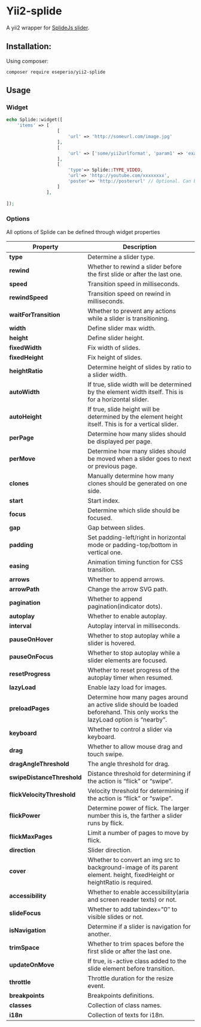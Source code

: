 # Yii2-splide
 
A yii2 wrapper for [SplideJs slider](https://github.com/Splidejs/splide).

## Installation:

Using composer:

`composer require eseperio/yii2-splide`


## Usage

### Widget

```PHP
echo Splide::widget([
    'items' => [
                   [
                       'url' => 'http://someurl.com/image.jpg'
                   ],
                   [
                       'url' => ['some/yii2urlformat', 'param1' => 'example']
                   ],
                   [
                       'type'=> Splide::TYPE_VIDEO,
                       'url'=> 'http://youtube.com/xxxxxxxx',
                       'poster'=> 'http://posterurl' // Optional. Can be in yii2 url format
                   ]
               ],
   
]);
```

### Options

All options of Splide can be defined through widget properties


|Property|Description|
|--------|-----------|
|**type**|Determine a slider type.|
|**rewind**|Whether to rewind a slider before the first slide or after the last one.|
|**speed**|Transition speed in milliseconds.|
|**rewindSpeed**|Transition speed on rewind in milliseconds.|
|**waitForTransition**|Whether to prevent any actions while a slider is transitioning.|
|**width**|Define slider max width.|
|**height**|Define slider height.|
|**fixedWidth**|Fix width of slides.|
|**fixedHeight**|Fix height of slides.|
|**heightRatio**|Determine height of slides by ratio to a slider width.|
|**autoWidth**|If true, slide width will be determined by the element width itself. This is for a horizontal slider.|
|**autoHeight**|If true, slide height will be determined by the element height itself. This is for a vertical slider.|
|**perPage**|Determine how many slides should be displayed per page.|
|**perMove**|Determine how many slides should be moved when a slider goes to next or previous page.|
|**clones**|Manually determine how many clones should be generated on one side.|
|**start**|Start index.|
|**focus**|Determine which slide should be focused.|
|**gap**|Gap between slides.|
|**padding**|Set padding-left/right in horizontal mode or padding-top/bottom in vertical one.|
|**easing**|Animation timing function for CSS transition.|
|**arrows**|Whether to append arrows.|
|**arrowPath**|Change the arrow SVG path.|
|**pagination**|Whether to append pagination(indicator dots).|
|**autoplay**|Whether to enable autoplay.|
|**interval**|Autoplay interval in milliseconds.|
|**pauseOnHover**|Whether to stop autoplay while a slider is hovered.|
|**pauseOnFocus**|Whether to stop autoplay while a slider elements are focused.|
|**resetProgress**|Whether to reset progress of the autoplay timer when resumed.|
|**lazyLoad**|Enable lazy load for images.|
|**preloadPages**|Determine how many pages around an active slide should be loaded beforehand. This only works the lazyLoad option is “nearby”.|
|**keyboard**|Whether to control a slider via keyboard.|
|**drag**|Whether to allow mouse drag and touch swipe.|
|**dragAngleThreshold**|The angle threshold for drag.|
|**swipeDistanceThreshold**|Distance threshold for determining if the action is “flick” or “swipe”.|
|**flickVelocityThreshold**|Velocity threshold for determining if the action is “flick” or “swipe”.|
|**flickPower**|Determine power of flick. The larger number this is, the farther a slider runs by flick.|
|**flickMaxPages**|Limit a number of pages to move by flick.|
|**direction**|Slider direction.|
|**cover**|Whether to convert an img src to background-image of its parent element. height, fixedHeight or heightRatio is required.|
|**accessibility**|Whether to enable accessibility(aria and screen reader texts) or not.|
|**slideFocus**|Whether to add tabindex=”0″ to visible slides or not.|
|**isNavigation**|Determine if a slider is navigation for another.|
|**trimSpace**|Whether to trim spaces before the first slide or after the last one.|
|**updateOnMove**|If true, is-active class added to the slide element before transition.|
|**throttle**|Throttle duration for the resize event.|
|**breakpoints**|Breakpoints definitions.|
|**classes**|Collection of class names.|
|**i18n**|Collection of texts for i18n.|

